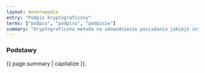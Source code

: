 ```yaml
---
layout: moneropedia
entry: "Podpis kryptograficzny"
terms: ["podpis", "podpisu", "podpisie"]
summary: "Kryptograficzna metoda na udowodnienie posiadania jakiejś informacji oraz że dana informacja nie została zmieniona po podpisaniu."
---
```


### Podstawy

{{ page.summary | capitalize }}.
